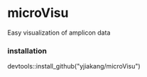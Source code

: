 # microVisu
Easy visualization of amplicon data
### installation
devtools::install_github("yjiakang/microVisu")
